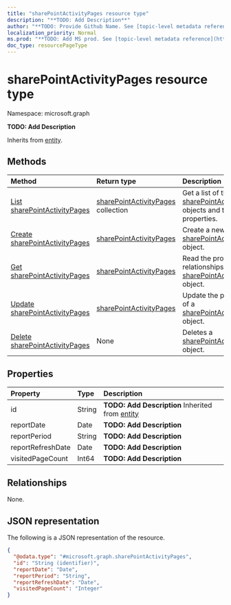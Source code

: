 ```yaml
---
title: "sharePointActivityPages resource type"
description: "**TODO: Add Description**"
author: "**TODO: Provide Github Name. See [topic-level metadata reference](https://msgo.azurewebsites.net/add/document/guidelines/metadata.html#topic-level-metadata)**"
localization_priority: Normal
ms.prod: "**TODO: Add MS prod. See [topic-level metadata reference](https://msgo.azurewebsites.net/add/document/guidelines/metadata.html#topic-level-metadata)**"
doc_type: resourcePageType
---
```


# sharePointActivityPages resource type

Namespace: microsoft.graph



**TODO: Add Description**


Inherits from [entity](../resources/entity.md).

## Methods
|Method|Return type|Description|
|:---|:---|:---|
|[List sharePointActivityPages](../api/sharepointactivitypages-list.md)|[sharePointActivityPages](../resources/sharepointactivitypages.md) collection|Get a list of the [sharePointActivityPages](../resources/sharepointactivitypages.md) objects and their properties.|
|[Create sharePointActivityPages](../api/sharepointactivitypages-create.md)|[sharePointActivityPages](../resources/sharepointactivitypages.md)|Create a new [sharePointActivityPages](../resources/sharepointactivitypages.md) object.|
|[Get sharePointActivityPages](../api/sharepointactivitypages-get.md)|[sharePointActivityPages](../resources/sharepointactivitypages.md)|Read the properties and relationships of a [sharePointActivityPages](../resources/sharepointactivitypages.md) object.|
|[Update sharePointActivityPages](../api/sharepointactivitypages-update.md)|[sharePointActivityPages](../resources/sharepointactivitypages.md)|Update the properties of a [sharePointActivityPages](../resources/sharepointactivitypages.md) object.|
|[Delete sharePointActivityPages](../api/sharepointactivitypages-delete.md)|None|Deletes a [sharePointActivityPages](../resources/sharepointactivitypages.md) object.|

## Properties
|Property|Type|Description|
|:---|:---|:---|
|id|String|**TODO: Add Description** Inherited from [entity](../resources/entity.md)|
|reportDate|Date|**TODO: Add Description**|
|reportPeriod|String|**TODO: Add Description**|
|reportRefreshDate|Date|**TODO: Add Description**|
|visitedPageCount|Int64|**TODO: Add Description**|

## Relationships
None.

## JSON representation
The following is a JSON representation of the resource.
<!-- {
  "blockType": "resource",
  "keyProperty": "id",
  "@odata.type": "microsoft.graph.sharePointActivityPages",
  "baseType": "microsoft.graph.entity",
  "openType": false
}
-->
``` json
{
  "@odata.type": "#microsoft.graph.sharePointActivityPages",
  "id": "String (identifier)",
  "reportDate": "Date",
  "reportPeriod": "String",
  "reportRefreshDate": "Date",
  "visitedPageCount": "Integer"
}
```

